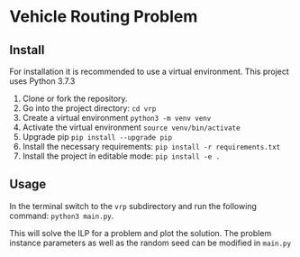 # Vehicle Routing Problem

## Install
For installation it is recommended to use a virtual environment. This project uses 
Python 3.7.3
1. Clone or fork the repository.
2. Go into the project directory: `cd vrp`
3. Create a virtual environment `python3 -m venv venv`
4. Activate the virtual environment `source venv/bin/activate`
5. Upgrade pip `pip install --upgrade pip`
6. Install the necessary requirements: `pip install -r requirements.txt`
7. Install the project in editable mode: `pip install -e .`

## Usage

In the terminal switch to the `vrp` subdirectory and run the following command: `python3 main.py`.

This will solve the ILP for a problem and plot the solution.
The problem instance parameters as well as the random seed can be modified in `main.py`